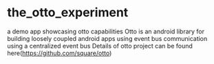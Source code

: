 # the_otto_experiment
a demo app showcasing otto capabilities
Otto is an android library for building loosely coupled android apps using event bus communication
using a centralized event bus
Details of otto project can be found here(https://github.com/square/otto)
